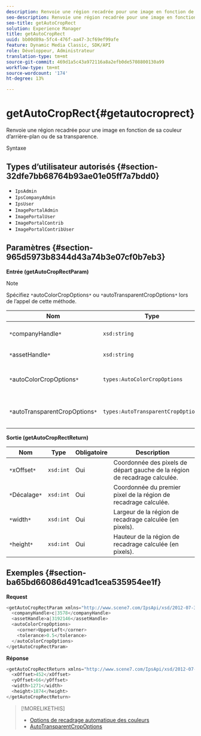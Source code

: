 ```yaml
---
description: Renvoie une région recadrée pour une image en fonction de sa couleur d’arrière-plan ou de sa transparence.
seo-description: Renvoie une région recadrée pour une image en fonction de sa couleur d’arrière-plan ou de sa transparence.
seo-title: getAutoCropRect
solution: Experience Manager
title: getAutoCropRect
uuid: bb00d89a-5fc4-476f-aa47-3cf69ef99afe
feature: Dynamic Media Classic, SDK/API
role: Développeur, Administrateur
translation-type: tm+mt
source-git-commit: 469d1a5c43a972116a8a2efb0de5708800130a99
workflow-type: tm+mt
source-wordcount: '174'
ht-degree: 13%

---
```



# getAutoCropRect{#getautocroprect}

Renvoie une région recadrée pour une image en fonction de sa couleur d’arrière-plan ou de sa transparence.

Syntaxe

## Types d’utilisateur autorisés {#section-32dfe7bb68764b93ae01e05ff7a7bdd0}

* `IpsAdmin`
* `IpsCompanyAdmin`
* `IpsUser`
* `ImagePortalAdmin`
* `ImagePortalUser`
* `ImagePortalContrib`
* `ImagePortalContribUser`

## Paramètres {#section-965d5973b8344d43a74b3e07cf0b7eb3}

**Entrée (getAutoCropRectParam)**

>[!NOTE]
>
>Spécifiez `*`autoColorCropOptions`*` ou `*`autoTransparentCropOptions`*` lors de l’appel de cette méthode.

| Nom | Type | Obligatoire | Description |
|---|---|---|---|
| `*`companyHandle`*` | `xsd:string` | Oui | Poignée vers la société avec la ressource que vous souhaitez utiliser. |
| `*`assetHandle`*` | `xsd:string` | Oui | Poignée de la ressource que vous souhaitez utiliser. |
| `*`autoColorCropOptions`*` | `types:AutoColorCropOptions` | Non | Calcule le rectangle de recadrage en fonction de la couleur. Voir [AutoColorCropOptions](../../../types/c-data-types/r-auto-color-crop-options.md#reference-976c3a1f8e47473cae016a4e9e09e4a6). |
| `*`autoTransparentCropOptions`*` | `types:AutoTransparentCropOptions` | Non | Calcule le rectangle de recadrage en fonction de la transparence. Voir [AutoTransparentCropOptions](../../../types/c-data-types/r-auto-transparent-crop-options.md#reference-f4460b3bdf814f4c85e4f097ea4e6e2b). |

**Sortie (getAutoCropRectReturn)**

| Nom | Type | Obligatoire | Description |
|---|---|---|---|
| `*`xOffset`*` | `xsd:int` | Oui | Coordonnée des pixels de départ gauche de la région de recadrage calculée. |
| `*`Décalage`*` | `xsd:int` | Oui | Coordonnée du premier pixel de la région de recadrage calculée. |
| `*`width`*` | `xsd:int` | Oui | Largeur de la région de recadrage calculée (en pixels). |
| `*`height`*` | `xsd:int` | Oui | Hauteur de la région de recadrage calculée (en pixels). |

## Exemples {#section-ba65bd66086d491cad1cea535954ee1f}

**Request**

```java
<getAutoCropRectParam xmlns="http://www.scene7.com/IpsApi/xsd/2012-07-31-beta">
  <companyHandle>c|3578</companyHandle>
  <assetHandle>a|3192146</assetHandle>
  <autoColorCropOptions>
    <corner>UpperLeft</corner>
    <tolerance>0.5</tolerance>
  </autoColorCropOptions>
</getAutoCropRectParam>
```

**Réponse**

```java
<getAutoCropRectReturn xmlns="http://www.scene7.com/IpsApi/xsd/2012-07-31-beta">
  <xOffset>452</xOffset>
  <yOffset>66</yOffset>
  <width>1271</width>
  <height>1874</height>
</getAutoCropRectReturn>
```

>[!MORELIKETHIS]
>
>* [Options de recadrage automatique des couleurs](../../../types/c-data-types/r-auto-color-crop-options.md#reference-976c3a1f8e47473cae016a4e9e09e4a6)
>* [AutoTransparentCropOptions](../../../types/c-data-types/r-auto-transparent-crop-options.md#reference-f4460b3bdf814f4c85e4f097ea4e6e2b)

